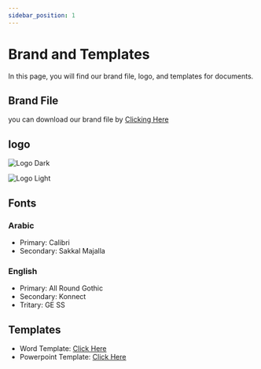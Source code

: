 ```yaml
---
sidebar_position: 1
---
```


# Brand and Templates

In this page, you will find our brand file, logo, and templates for documents.

## Brand File

you can download our brand file by [Clicking Here](/files/6d-brand-identity.pdf)

## logo

![Logo Dark](/img/logo_dark.png)  
  
![Logo Light](/img/logo_light.png)

## Fonts

### Arabic

- Primary: Calibri
- Secondary: Sakkal Majalla

### English

- Primary: All Round Gothic
- Secondary: Konnect
- Tritary: GE SS

## Templates

- Word Template: [Click Here](/files/word-template.docx)
- Powerpoint Template: [Click Here](/files/pt-template.pptx)
